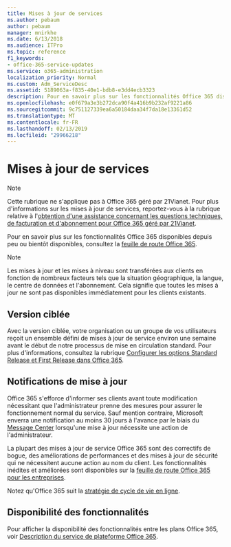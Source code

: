 ```yaml
---
title: Mises à jour de services
ms.author: pebaum
author: pebaum
manager: mnirkhe
ms.date: 6/13/2018
ms.audience: ITPro
ms.topic: reference
f1_keywords:
- office-365-service-updates
ms.service: o365-administration
localization_priority: Normal
ms.custom: Adm_ServiceDesc
ms.assetid: 5189063a-f835-40e1-bdb8-e3dd4ecb3323
description: Pour en savoir plus sur les fonctionnalités Office 365 disponibles depuis peu ou bientôt disponibles, consultez la feuille de route Office 365.
ms.openlocfilehash: e0f679a3e3b272dca90f4a416b9b232af9221a86
ms.sourcegitcommit: 9c751127339ea6a50184daa34f7da18e13361d52
ms.translationtype: MT
ms.contentlocale: fr-FR
ms.lasthandoff: 02/13/2019
ms.locfileid: "29966218"
---
```

# <a name="service-updates"></a>Mises à jour de services

> [!NOTE]
> Cette rubrique ne s'applique pas à Office 365 géré par 21Vianet. Pour plus d'informations sur les mises à jour de services, reportez-vous à la rubrique relative à l'[obtention d'une assistance concernant les questions techniques, de facturation et d'abonnement pour Office 365 géré par 21Vianet](http://go.microsoft.com/fwlink/?LinkID=733350&amp;clcid=0x409). 
  
Pour en savoir plus sur les fonctionnalités Office 365 disponibles depuis peu ou bientôt disponibles, consultez la [feuille de route Office 365](https://go.microsoft.com/fwlink/?LinkId=509914).
  
> [!NOTE]
> Les mises à jour et les mises à niveau sont transférées aux clients en fonction de nombreux facteurs tels que la situation géographique, la langue, le centre de données et l'abonnement. Cela signifie que toutes les mises à jour ne sont pas disponibles immédiatement pour les clients existants. 
  
## <a name="targeted-release"></a>Version ciblée

Avec la version ciblée, votre organisation ou un groupe de vos utilisateurs reçoit un ensemble défini de mises à jour de service environ une semaine avant le début de notre processus de mise en circulation standard. Pour plus d'informations, consultez la rubrique [Configurer les options Standard Release et First Release dans Office 365](https://go.microsoft.com/fwlink/p/?LinkId=509823). 
  
## <a name="update-notifications"></a>Notifications de mise à jour

Office 365 s'efforce d'informer ses clients avant toute modification nécessitant que l'administrateur prenne des mesures pour assurer le fonctionnement normal du service. Sauf mention contraire, Microsoft enverra une notification au moins 30 jours à l'avance par le biais du [Message Center](http://technet.microsoft.com/library/38FB3333-BFCC-4340-A37B-DEDA509C209.aspx) lorsqu'une mise à jour nécessite une action de l'administrateur. 
  
La plupart des mises à jour de service Office 365 sont des correctifs de bogue, des améliorations de performances et des mises à jour de sécurité qui ne nécessitent aucune action au nom du client. Les fonctionnalités inédites et améliorées sont disponibles sur la [feuille de route Office 365 pour les entreprises](http://roadmap.office.com/).
  
Notez qu'Office 365 suit la [stratégie de cycle de vie en ligne](https://support.microsoft.com/en-us/lifecycle#gp/osslpolicy).
  
## <a name="feature-availability"></a>Disponibilité des fonctionnalités

Pour afficher la disponibilité des fonctionnalités entre les plans Office 365, voir [Description du service de plateforme Office 365](https://technet.microsoft.com/en-us/library/office-365-platform-service-description.aspx).
  

